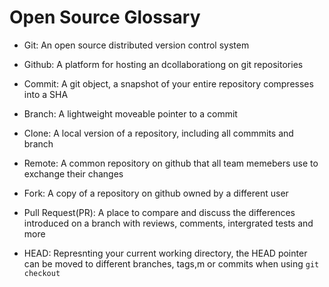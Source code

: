 # Open Source Glossary

- Git: An open source distributed version control system

- Github: A platform for hosting an dcollaborationg on git repositories

- Commit: A git object, a snapshot of your entire repository compresses into a SHA

- Branch: A lightweight moveable pointer to a commit

- Clone: A local version of a repository, including all commmits and branch

- Remote: A common repository on github that all team memebers use to exchange their changes
 
- Fork: A copy of a repository on github owned by a different user

- Pull Request(PR): A place to compare and discuss the differences introduced on a branch with reviews, comments, intergrated tests and more

- HEAD: Represnting your current working directory, the HEAD pointer can be moved to different branches, tags,m or commits when using ```git checkout```
